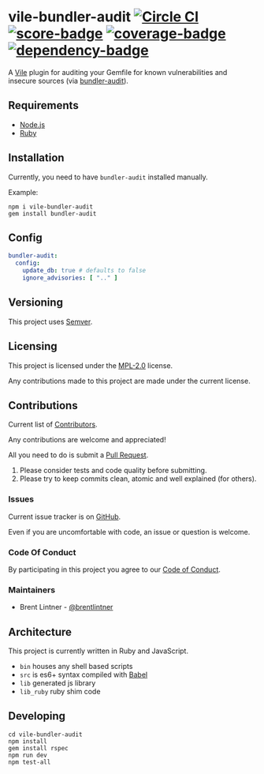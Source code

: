 # vile-bundler-audit [![Circle CI](https://circleci.com/gh/forthright/vile-bundler-audit.svg?style=shield&circle-token=3b75ecc1b75f4ec0dfe397388cf40f3594c2944b)](https://circleci.com/gh/forthright/vile-bundler-audit) [![score-badge](https://vile.io/api/v0/projects/vile-bundler-audit/badges/score?token=USryyHar5xQs7cBjNUdZ)](https://vile.io/~brentlintner/vile-bundler-audit) [![coverage-badge](https://vile.io/api/v0/projects/vile-bundler-audit/badges/coverage?token=USryyHar5xQs7cBjNUdZ)](https://vile.io/~brentlintner/vile-bundler-audit) [![dependency-badge](https://vile.io/api/v0/projects/vile-bundler-audit/badges/dependency?token=USryyHar5xQs7cBjNUdZ)](https://vile.io/~brentlintner/vile-bundler-audit)

A [Vile](http://github.com/brentlintner/vile) plugin for auditing your Gemfile for
known vulnerabilities and insecure sources (via [bundler-audit](https://github.com/rubysec/bundler-audit)).

## Requirements

- [Node.js](http://nodejs.org)
- [Ruby](http://ruby-lang.org)

## Installation

Currently, you need to have `bundler-audit` installed manually.

Example:

    npm i vile-bundler-audit
    gem install bundler-audit

## Config

```yaml
bundler-audit:
  config:
    update_db: true # defaults to false
    ignore_advisories: [ ".." ]
```

## Versioning

This project uses [Semver](http://semver.org).

## Licensing

This project is licensed under the [MPL-2.0](LICENSE) license.

Any contributions made to this project are made under the current license.

## Contributions

Current list of [Contributors](https://github.com/forthright/vile-bundler-audit/graphs/contributors).

Any contributions are welcome and appreciated!

All you need to do is submit a [Pull Request](https://github.com/forthright/vile-bundler-audit/pulls).

1. Please consider tests and code quality before submitting.
2. Please try to keep commits clean, atomic and well explained (for others).

### Issues

Current issue tracker is on [GitHub](https://github.com/forthright/vile-bundler-audit/issues).

Even if you are uncomfortable with code, an issue or question is welcome.

### Code Of Conduct

By participating in this project you agree to our [Code of Conduct](CODE_OF_CONDUCT.md).

### Maintainers

- Brent Lintner - [@brentlintner](http://github.com/brentlintner)

## Architecture

This project is currently written in Ruby and JavaScript.

- `bin` houses any shell based scripts
- `src` is es6+ syntax compiled with [Babel](https://babeljs.io)
- `lib` generated js library
- `lib_ruby` ruby shim code

## Developing

    cd vile-bundler-audit
    npm install
    gem install rspec
    npm run dev
    npm test-all
